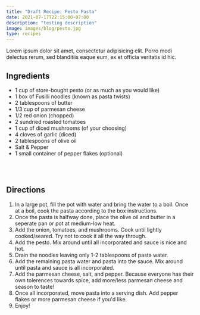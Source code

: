 ```yaml
---
title: "Draft Recipe: Pesto Pasta"
date: 2021-07-17T22:15:00-07:00
description: "testing description"
image: images/blog/pesto.jpg
type: recipes
---
```

Lorem ipsum dolor sit amet, consectetur adipisicing elit. Porro modi delectus rerum, sed blanditiis eaque eum, ex et officia veritatis id hic.


## Ingredients
- 1 cup of store-bought pesto (or as much as you would like)
- 1 box of Fusilli noodles (known as pasta twists)
- 2 tablespoons of butter
- 1/3 cup of parmesan cheese
- 1/2 red onion (chopped)
- 2 sundried roasted tomatoes
- 1 cup of diced mushrooms (of your choosing)
- 4 cloves of garlic (diced)
- 2 tablespoons of olive oil
- Salt & Pepper
- 1 small container of pepper flakes (optional)

<br>  

<br>  


## Directions
1. In a large pot, fill the pot with water and bring the water to a boil. Once at a boil, cook the pasta according to the box instructions.
2. Once the pasta is halfway done, place the olive oil and butter in a seperate pan or pot at medium-low heat.
3. Add the onion, tomatoes, and mushrooms. Cook until lightly cooked/seared. Try not to cook it all the way through.
4. Add the pesto. Mix around until all incorporated and sauce is nice and hot.
5. Drain the noodles leaving only 1-2 tablespoons of pasta water.
6. Add the remaining pasta water and pasta into the sauce. Mix around until pasta and sauce is all incorporated.
7. Add the parmesan cheese, salt, and pepper. Because everyone has their own tolerences towards spice, add more/less parmesan cheese and season to taste!
8. Once all incorporated, move pasta into a serving dish. Add pepper flakes or more parmesan cheese if you'd like.
9. Enjoy!
